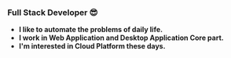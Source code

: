 ### Full Stack Developer 😎
- **I like to automate the problems of daily life.**  
- **I work in Web Application and Desktop Application Core part.**
- **I'm interested in Cloud Platform these days.**
